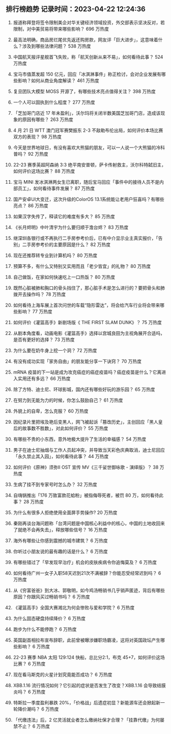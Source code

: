 
## 排行榜趋势 记录时间：2023-04-22 12:24:36
  
  1. 报道称拜登将签令限制美企对华关键经济领域投资，外交部表示坚决反对，若限制，对中美贸易将带来哪些影响？ 696 万热度
    
  2. 最高法明确，商品房烂尾优先返还购房款，网友评「巨大进步」，这意味着什么？涉及到哪些法律问题？ 538 万热度
    
  3. 中国航天报评星舰首飞失败，称「航天创新从来不易」，如何看待此事？ 524 万热度
    
  4. 宝马市值蒸发超 150 亿元，回应「冰淇淋事件」称正检讨，会对企业发展有哪些影响？如何从商业角度解读？ 461 万热度
    
  5. 复旦团队大模型 MOSS 开源了，有哪些技术亮点值得关注？ 398 万热度
    
  6. 一个人可以固执到什么程度？ 277 万热度
    
  7. 「芝加哥门店近 17 年未盈利」，沃尔玛将关闭半数美国芝加哥门店，造成该现象的原因有哪些？ 263 万热度
    
  8. 4 月 21 日 WTT 澳门冠军赛樊振东 2-3 不敌勒布伦出局，如何评价本场比赛双方的表现？ 98 万热度
    
  9. 今天是世界地球日，有没有喜欢大熊猫的朋友，可以一人说一个大熊猫的冷科普吗？ 92 万热度
    
  10. 22-23 赛季英超阿森纳 3:3 绝平南安普顿，萨卡传射救主，沃尔科特弑旧主，如何评价这场比赛？ 88 万热度
    
  11. 宝马 MINI 发冰淇淋两女生已离职，随后宝马回应「事件中的接待人员不是内部员工」，如何看待事件发展？ 87 万热度
    
  12. 国产安卓UI大变迁，这次升级的ColorOS 13.1系统能让老用户狂喜吗？有哪些亮点？ 86 万热度
    
  13. 如果汉字失传了，释读它的难度有多大？ 85 万热度
    
  14. 《长月烬明》中叶清宇为什么要归顺于澹台烬？ 83 万热度
    
  15. 继深圳各银行或不再执行二手房参考价后，已有中介显示业主真实报价，「告别」二手房参考价的主要原因是什么？ 82 万热度
    
  16. 现在还推荐转专业到计算机吗？ 80 万热度
    
  17. 预算不多，有什么又特别又实用而且「老少皆宜」的礼物？ 80 万热度
    
  18. 自己做饭，在家如何快速吃上一口热饭？ 80 万热度
    
  19. 既然心脏被肺和胸口的骨头挡住了，那心脏手术是怎么进行的？要把骨头和肺拨开去操作吗？ 78 万热度
    
  20. 如何看待上海车展上首次问世的车载“隐形雷达”，将会给汽车行业将会带来哪些影响？ 77 万热度
    
  21. 如何评价《灌篮高手》新剧场版《 THE FIRST SLAM DUNK》？ 75 万热度
    
  22. 从剧本角度看，动画电影《灌篮高手》选择以宫城良田为主视角展开合适吗，是否有更好的选择？ 73 万热度
    
  23. 为什么要在奶牛身上挖一个洞？ 72 万热度
    
  24. 有没有成功实现「家务自由」的朋友能分享一下诀窍？ 70 万热度
    
  25. mRNA 疫苗的下一站是成为攻克癌症的癌症疫苗吗？癌症疫苗是什么？它离进入实用还有多远？ 66 万热度
    
  26. 除了方特、迪士尼、环球影城，国内还有哪些好玩的游乐园？ 65 万热度
    
  27. 在努力到无能为力的时候，你怎么鼓励自己？ 61 万热度
    
  28. 外貌上的自卑，怎么克服？ 60 万热度
    
  29. 因纪录片里把埃及艳后变黑人，网飞被起诉「篡改历史」，主创回应「黑人皇后的故事数不胜数」，对此如何评价？ 55 万热度
    
  30. 有哪些不贵的小东西，意外地极大提升了生活的幸福感？ 54 万热度
    
  31. 男子在迪士尼抽烟与工作人员起冲突，并导致当天彩色庆典取消，迪士尼回应「永久禁止其入园」，如何看待此事？ 44 万热度
    
  32. 如何评价《原神》须弥Ⅱ OST 宣传 MV《三千娑世御咏歌 - 演绎版》？ 38 万热度
    
  33. 生病了挂不到专家号时怎么办？ 32 万热度
    
  34. 自嗨锅推出「176 万致富款花蛤粉」被指侮辱死者，被罚 80 万，如何看待此事？ 28 万热度
    
  35. 为什么有很多人拒绝使用全面屏手势操作? 20 万热度
    
  36. 秦刚再谈台海问题称「台湾问题是中国核心利益中的核心，中国的土地收回来了就绝不会再失去」，释放哪些信号？ 16 万热度
    
  37. 海外有哪些让你感到震撼的城市建筑？ 6 万热度
    
  38. 你听过小朋友说的最有趣的话是什么？ 6 万热度
    
  39. 有哪些错过了「早发现早治疗」机会的皮肤疾病令你追悔莫及？ 6 万热度
    
  40. 如何看待广州一女子入职58天迟到21次不满被辞？你能忍受经常迟到吗？ 6 万热度
    
  41. 从《穷富爸爸》到大冰、郭敬明，如今鸡汤畅销书几乎销声匿迹，背后有哪些原因？你跟风买过畅销书吗？ 6 万热度
    
  42. 《灌篮高手》全国大赛湘北为何会惨败与爱和学院？ 6 万热度
    
  43. 为什么固态硬盘持续降价？ 6 万热度
    
  44. 跑步为什么不能停跑？ 6 万热度
    
  45. 英国副首相拉布宣布辞职，此前曾被曝涉嫌职场霸凌，这将对英国政坛产生哪些影响？ 6 万热度
    
  46. 22-23 赛季 NBA 太阳 129:124 快船，总比分2:1，布克 45+7，如何评价这场比赛？ 6 万热度
    
  47. 现在看马斯克的火星计划究竟能否成功？ 6 万热度
    
  48. XBB.1.16 流行情况如何？它引起的症状是否发生了改变？XBB.1.16 会导致结膜炎吗？ 6 万热度
    
  49. 特斯拉一季度盈利暴跌 20%，「价格战」后遗症初显？新能源车还会掀起新一轮降价潮吗？ 6 万热度
    
  50. 「代缴违法」后，2 亿灵活就业者怎么缴纳社保才合理？「挂靠代缴」为何屡禁不止？ 6 万热度
    